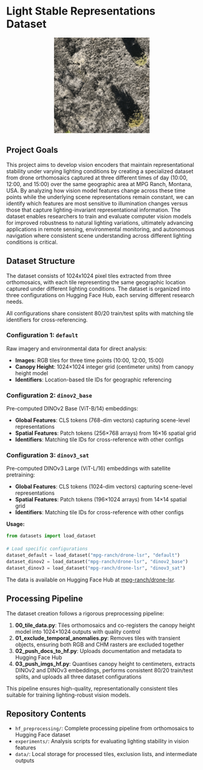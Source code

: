 # Light Stable Representations Dataset

<div align="center">
<img src="figures/example_scene.gif" alt="Example Scene" width="50%">
</div>

## Project Goals

This project aims to develop vision encoders that maintain representational stability under varying lighting conditions by creating a specialized dataset from drone orthomosaics captured at three different times of day (10:00, 12:00, and 15:00) over the same geographic area at MPG Ranch, Montana, USA. By analyzing how vision model features change across these time points while the underlying scene representations remain constant, we can identify which features are most sensitive to illumination changes versus those that capture lighting-invariant representational information. The dataset enables researchers to train and evaluate computer vision models for improved robustness to natural lighting variations, ultimately advancing applications in remote sensing, environmental monitoring, and autonomous navigation where consistent scene understanding across different lighting conditions is critical.

## Dataset Structure

The dataset consists of 1024x1024 pixel tiles extracted from three orthomosaics, with each tile representing the same geographic location captured under different lighting conditions. The dataset is organized into three configurations on Hugging Face Hub, each serving different research needs.

All configurations share consistent 80/20 train/test splits with matching tile identifiers for cross-referencing.

### Configuration 1: `default`
Raw imagery and environmental data for direct analysis:
- **Images**: RGB tiles for three time points (10:00, 12:00, 15:00)
- **Canopy Height**: 1024×1024 integer grid (centimeter units) from canopy height model
- **Identifiers**: Location-based tile IDs for geographic referencing

### Configuration 2: `dinov2_base`
Pre-computed DINOv2 Base (ViT-B/14) embeddings:
- **Global Features**: CLS tokens (768-dim vectors) capturing scene-level representations
- **Spatial Features**: Patch tokens (256×768 arrays) from 16×16 spatial grid
- **Identifiers**: Matching tile IDs for cross-reference with other configs

### Configuration 3: `dinov3_sat`
Pre-computed DINOv3 Large (ViT-L/16) embeddings with satellite pretraining:
- **Global Features**: CLS tokens (1024-dim vectors) capturing scene-level representations
- **Spatial Features**: Patch tokens (196×1024 arrays) from 14×14 spatial grid
- **Identifiers**: Matching tile IDs for cross-reference with other configs

**Usage:**
```python
from datasets import load_dataset

# Load specific configurations
dataset_default = load_dataset("mpg-ranch/drone-lsr", "default")
dataset_dinov2 = load_dataset("mpg-ranch/drone-lsr", "dinov2_base")
dataset_dinov3 = load_dataset("mpg-ranch/drone-lsr", "dinov3_sat")
```

The data is available on Hugging Face Hub at [mpg-ranch/drone-lsr](https://huggingface.co/datasets/mpg-ranch/drone-lsr).

## Processing Pipeline

The dataset creation follows a rigorous preprocessing pipeline:

1. **00_tile_data.py**: Tiles orthomosaics and co-registers the canopy height model into 1024×1024 outputs with quality control
2. **01_exclude_temporal_anomalies.py**: Removes tiles with transient objects, ensuring both RGB and CHM rasters are excluded together
3. **02_push_docs_to_hf.py**: Uploads documentation and metadata to Hugging Face Hub
4. **03_push_imgs_hf.py**: Quantises canopy height to centimeters, extracts DINOv2 and DINOv3 embeddings, performs consistent 80/20 train/test splits, and uploads all three dataset configurations

This pipeline ensures high-quality, representationally consistent tiles suitable for training lighting-robust vision models.

## Repository Contents

- `hf_preprocessing/`: Complete processing pipeline from orthomosaics to Hugging Face dataset
- `experiments/`: Analysis scripts for evaluating lighting stability in vision features  
- `data/`: Local storage for processed tiles, exclusion lists, and intermediate outputs
